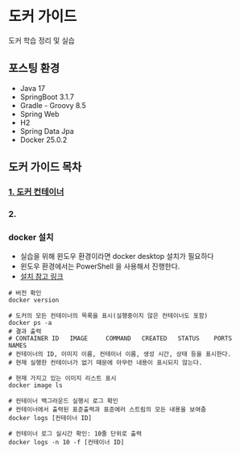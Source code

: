 # 도커 가이드

도커 학습 정리 및 실습

## 포스팅 환경
- Java 17
- SpringBoot 3.1.7
- Gradle - Groovy 8.5
- Spring Web
- H2
- Spring Data Jpa
- Docker 25.0.2

## 도커 가이드 목차
### [1. 도커 컨테이너](docs/1_docker_container/dockerContainer.md)
### 2. 

### docker 설치
- 실습을 위해 윈도우 환경이라면 docker desktop 설치가 필요하다
- 윈도우 환경에서는 PowerShell 을 사용해서 진행한다.
- [설치 참고 링크](https://docs.docker.com/get-docker/)

```shell
# 버전 확인
docker version

# 도커의 모든 컨테이너의 목록을 표시(실행중이지 않은 컨테이너도 포함)
docker ps -a
# 결과 출력
# CONTAINER ID   IMAGE     COMMAND   CREATED   STATUS    PORTS     NAMES
# 컨테이너의 ID, 이미지 이름, 컨테이너 이름, 생성 시간, 상태 등을 표시한다.
# 현재 실행한 컨테이너가 없기 때문에 아무런 내용이 표시되지 않는다.

# 현재 가지고 있는 이미지 리스트 표시
docker image ls

# 컨테이너 백그라운드 실행시 로그 확인
# 컨테이너에서 출력된 표준출력과 표준에러 스트림의 모든 내용을 보여줌
docker logs [컨테이너 ID]

# 컨테이너 로그 실시간 확인: 10줄 단위로 출력
docker logs -n 10 -f [컨테이너 ID]
```